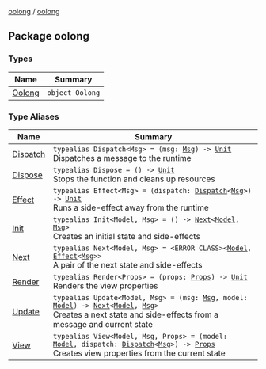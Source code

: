 [oolong](../index.md) / [oolong](./index.md)

## Package oolong

### Types

| Name | Summary |
|---|---|
| [Oolong](-oolong/index.md) | `object Oolong` |

### Type Aliases

| Name | Summary |
|---|---|
| [Dispatch](-dispatch.md) | `typealias Dispatch<Msg> = (msg: `[`Msg`](-dispatch.md#Msg)`) -> `[`Unit`](https://kotlinlang.org/api/latest/jvm/stdlib/kotlin/-unit/index.html)<br>Dispatches a message to the runtime |
| [Dispose](-dispose.md) | `typealias Dispose = () -> `[`Unit`](https://kotlinlang.org/api/latest/jvm/stdlib/kotlin/-unit/index.html)<br>Stops the function and cleans up resources |
| [Effect](-effect.md) | `typealias Effect<Msg> = (dispatch: `[`Dispatch`](-dispatch.md)`<`[`Msg`](-effect.md#Msg)`>) -> `[`Unit`](https://kotlinlang.org/api/latest/jvm/stdlib/kotlin/-unit/index.html)<br>Runs a side-effect away from the runtime |
| [Init](-init.md) | `typealias Init<Model, Msg> = () -> `[`Next`](-next.md)`<`[`Model`](-init.md#Model)`, `[`Msg`](-init.md#Msg)`>`<br>Creates an initial state and side-effects |
| [Next](-next.md) | `typealias Next<Model, Msg> = <ERROR CLASS><`[`Model`](-next.md#Model)`, `[`Effect`](-effect.md)`<`[`Msg`](-next.md#Msg)`>>`<br>A pair of the next state and side-effects |
| [Render](-render.md) | `typealias Render<Props> = (props: `[`Props`](-render.md#Props)`) -> `[`Unit`](https://kotlinlang.org/api/latest/jvm/stdlib/kotlin/-unit/index.html)<br>Renders the view properties |
| [Update](-update.md) | `typealias Update<Model, Msg> = (msg: `[`Msg`](-update.md#Msg)`, model: `[`Model`](-update.md#Model)`) -> `[`Next`](-next.md)`<`[`Model`](-update.md#Model)`, `[`Msg`](-update.md#Msg)`>`<br>Creates a next state and side-effects from a message and current state |
| [View](-view.md) | `typealias View<Model, Msg, Props> = (model: `[`Model`](-view.md#Model)`, dispatch: `[`Dispatch`](-dispatch.md)`<`[`Msg`](-view.md#Msg)`>) -> `[`Props`](-view.md#Props)<br>Creates view properties from the current state |

